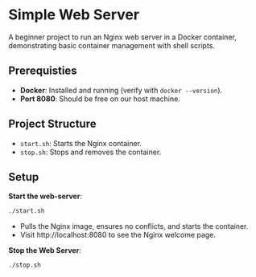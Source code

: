 # Simple Web Server
A beginner project to run an Nginx web server in a  Docker container, demonstrating basic container management with shell scripts.

## Prerequisties

- **Docker**: Installed and running (verify with `docker --version`).
- **Port 8080**: Should be free on our host machine.

## Project Structure
- `start.sh`: Starts the Nginx container.
- `stop.sh`: Stops and removes the container.

## Setup
**Start the web-server**:
```bash
./start.sh
```
- Pulls the Nginx image, ensures no conflicts, and starts the container.
- Visit http://localhost:8080 to see the Nginx welcome page. <br>

**Stop the Web Server**:
```bash
./stop.sh
```
